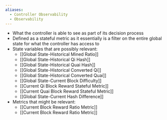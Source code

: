```yaml
---
aliases:
  - Controller Observability
  - Observability
---
```

- What the controller is able to see as part of its decision process
- Defined as a stateful metric as it essentially is a filter on the entire global state for what the controller has access to
- State variables that are possibly relevant:
	- [[Global State-Historical Mined Ratio]]
	- [[Global State-Historical Qi Hash]]
	- [[Global State-Historical Quai Hash]]
	- [[Global State-Historical Converted Qi]]
	- [[Global State-Historical Converted Quai]]
	- [[Global State-Current Block Difficulty]]
	- [[Current Qi Block Reward Stateful Metric]]
	- [[Current Quai Block Reward Stateful Metric]]
	- [[Global State-Current Hash Difference]]
- Metrics that might be relevant:
	- [[Current Block Reward Ratio Metric]]
	- [[Current Block Reward Ratio Metric]]
